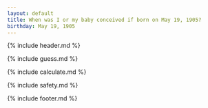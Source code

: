 ```yaml
---
layout: default
title: When was I or my baby conceived if born on May 19, 1905?
birthday: May 19, 1905
---
```


{% include header.md %}

{% include guess.md %}

{% include calculate.md %}

{% include safety.md %}

{% include footer.md %}



